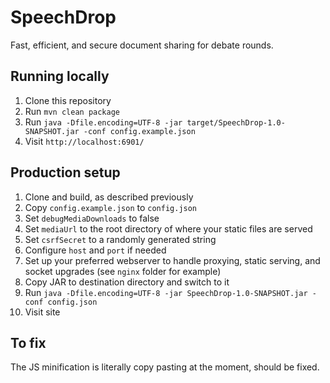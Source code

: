 SpeechDrop
==

Fast, efficient, and secure document sharing for debate rounds.

Running locally
--

1. Clone this repository
2. Run `mvn clean package`
3. Run `java -Dfile.encoding=UTF-8 -jar target/SpeechDrop-1.0-SNAPSHOT.jar -conf config.example.json`
4. Visit `http://localhost:6901/`

Production setup
--

1. Clone and build, as described previously 
2. Copy `config.example.json` to `config.json`
3. Set `debugMediaDownloads` to false
4. Set `mediaUrl` to the root directory of where your static files are served
5. Set `csrfSecret` to a randomly generated string
6. Configure `host` and `port` if needed
7. Set up your preferred webserver to handle proxying, static serving, and socket upgrades (see `nginx` folder for example)
8. Copy JAR to destination directory and switch to it
9. Run `java -Dfile.encoding=UTF-8 -jar SpeechDrop-1.0-SNAPSHOT.jar -conf config.json`
10. Visit site

To fix
--

The JS minification is literally copy pasting at the moment, should be fixed.